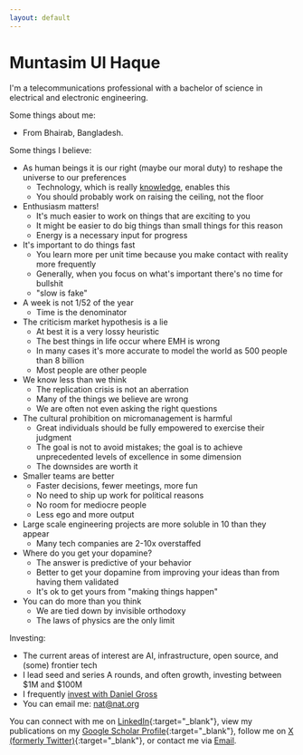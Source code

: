 ```yaml
---
layout: default
---
```


# Muntasim Ul Haque

I'm a telecommunications professional with a bachelor of science in electrical and electronic engineering.

Some things about me:

* From Bhairab, Bangladesh.

Some things I believe:

* As human beings it is our right (maybe our moral duty) to reshape the universe to our preferences
    * Technology, which is really [knowledge](#), enables this
    * You should probably work on raising the ceiling, not the floor
* Enthusiasm matters!
    * It's much easier to work on things that are exciting to you
    * It might be easier to do big things than small things for this reason
    * Energy is a necessary input for progress
* It's important to do things fast
    * You learn more per unit time because you make contact with reality more frequently
    * Generally, when you focus on what's important there's no time for bullshit
    * "slow is fake"
* A week is not 1/52 of the year
    * Time is the denominator
* The criticism market hypothesis is a lie
    * At best it is a very lossy heuristic
    * The best things in life occur where EMH is wrong
    * In many cases it's more accurate to model the world as 500 people than 8 billion
    * Most people are other people
* We know less than we think
    * The replication crisis is not an aberration
    * Many of the things we believe are wrong
    * We are often not even asking the right questions
* The cultural prohibition on micromanagement is harmful
    * Great individuals should be fully empowered to exercise their judgment
    * The goal is not to avoid mistakes; the goal is to achieve unprecedented levels of excellence in some dimension
    * The downsides are worth it
* Smaller teams are better
    * Faster decisions, fewer meetings, more fun
    * No need to ship up work for political reasons
    * No room for mediocre people
    * Less ego and more output
* Large scale engineering projects are more soluble in 10 than they appear
    * Many tech companies are 2-10x overstaffed
* Where do you get your dopamine?
    * The answer is predictive of your behavior
    * Better to get your dopamine from improving your ideas than from having them validated
    * It's ok to get yours from "making things happen"
* You can do more than you think
    * We are tied down by invisible orthodoxy
    * The laws of physics are the only limit

Investing:

* The current areas of interest are AI, infrastructure, open source, and (some) frontier tech
* I lead seed and series A rounds, and often growth, investing between $1M and $100M
* I frequently [invest with Daniel Gross](#)
* You can email me: nat@nat.org

You can connect with me on [LinkedIn](https://www.linkedin.com/in/muntasimulhaque/){:target="_blank"}, view my publications on my [Google Scholar Profile](https://scholar.google.com/citations?hl=en&user=qsD8a0MAAAAJ&view_op=list_works&sortby=pubdate){:target="_blank"}, follow me on [X (formerly Twitter)](https://x.com/muntasimulhaque){:target="_blank"}, or contact me via [Email](mailto:mutasim.haque@gmail.com).